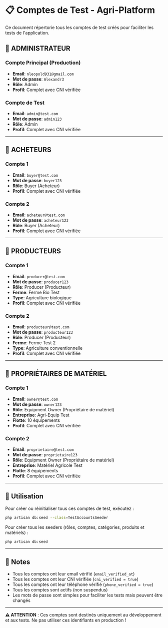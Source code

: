 # 📋 Comptes de Test - Agri-Platform

Ce document répertorie tous les comptes de test créés pour faciliter les tests de l'application.

## 👤 ADMINISTRATEUR

### Compte Principal (Production)
- **Email**: `nleopold931@gmail.com`
- **Mot de passe**: `Alexandr3`
- **Rôle**: Admin
- **Profil**: Complet avec CNI vérifiée

### Compte de Test
- **Email**: `admin@test.com`
- **Mot de passe**: `admin123`
- **Rôle**: Admin
- **Profil**: Complet avec CNI vérifiée

---

## 🛒 ACHETEURS

### Compte 1
- **Email**: `buyer@test.com`
- **Mot de passe**: `buyer123`
- **Rôle**: Buyer (Acheteur)
- **Profil**: Complet avec CNI vérifiée

### Compte 2
- **Email**: `acheteur@test.com`
- **Mot de passe**: `acheteur123`
- **Rôle**: Buyer (Acheteur)
- **Profil**: Complet avec CNI vérifiée

---

## 🌾 PRODUCTEURS

### Compte 1
- **Email**: `producer@test.com`
- **Mot de passe**: `producer123`
- **Rôle**: Producer (Producteur)
- **Ferme**: Ferme Bio Test
- **Type**: Agriculture biologique
- **Profil**: Complet avec CNI vérifiée

### Compte 2
- **Email**: `producteur@test.com`
- **Mot de passe**: `producteur123`
- **Rôle**: Producer (Producteur)
- **Ferme**: Ferme Test 2
- **Type**: Agriculture conventionnelle
- **Profil**: Complet avec CNI vérifiée

---

## 🚜 PROPRIÉTAIRES DE MATÉRIEL

### Compte 1
- **Email**: `owner@test.com`
- **Mot de passe**: `owner123`
- **Rôle**: Equipment Owner (Propriétaire de matériel)
- **Entreprise**: Agri-Equip Test
- **Flotte**: 10 équipements
- **Profil**: Complet avec CNI vérifiée

### Compte 2
- **Email**: `proprietaire@test.com`
- **Mot de passe**: `proprietaire123`
- **Rôle**: Equipment Owner (Propriétaire de matériel)
- **Entreprise**: Matériel Agricole Test
- **Flotte**: 8 équipements
- **Profil**: Complet avec CNI vérifiée

---

## 🎯 Utilisation

Pour créer ou réinitialiser tous ces comptes de test, exécutez :

```bash
php artisan db:seed --class=TestAccountsSeeder
```

Pour créer tous les seeders (rôles, comptes, catégories, produits et matériels) :

```bash
php artisan db:seed
```

---

## 📝 Notes

- Tous les comptes ont leur email vérifié (`email_verified_at`)
- Tous les comptes ont leur CNI vérifiée (`cni_verified = true`)
- Tous les comptes ont leur téléphone vérifié (`phone_verified = true`)
- Tous les comptes sont actifs (non suspendus)
- Les mots de passe sont simples pour faciliter les tests mais peuvent être changés

---

**⚠️ ATTENTION** : Ces comptes sont destinés uniquement au développement et aux tests. Ne pas utiliser ces identifiants en production !

